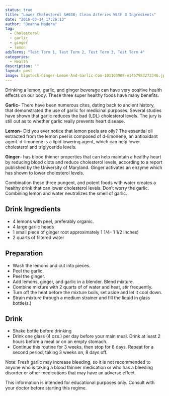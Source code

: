 ```yaml
---
status: true
title: "Lower Cholesterol &#038; Clean Arteries With 3 Ingredients"
date: "2016-03-14 17:26:13"
author: "Deanna Madera"
tag:
  - Cholesterol
  - garlic
  - ginger
  - lemon
adsTerms: "Test Term 1, Test Term 2, Test Term 3, Test Term 4"
categories:
  - Health
description: ""
layout: post
image: bigstock-Ginger-Lemon-And-Garlic-Con-101103908-e1457983272346.jpg
---
```


Drinking a lemon, garlic, and ginger beverage can have very positive health effects on our body. These three super healthy foods have many benefits.

**Garlic**– There have been numerous cites, dating back to ancient history, that demonstrated the use of garlic for medicinal purposes. Several studies have shown that garlic reduces the bad (LDL) cholesterol levels. The jury is still out as to whether garlic really prevents heart disease.

**Lemon**– Did you ever notice that lemon peels are oily? The essential oil extracted from the lemon peel is composed of d-limonene, an antioxidant agent. d-limonene is a lipid lowering agent, which can help lower cholesterol and triglyceride levels.

**Ginger**– has blood thinner properties that can help maintain a healthy heart by reducing blood clots and reduce cholesterol levels, according to a report published by the University of Maryland. Ginger activates an enzyme which has shown to lower cholesterol levels.

Combination these three pungent, and potent foods with water creates a healthy drink that can lower cholesterol levels. Don’t worry the garlic. Combining lemon and water neutralizes the smell of garlic.

## Drink Ingredients

- 4 lemons with peel, preferably organic.
- 4 large garlic heads
- 1 small piece of ginger root approximately 1 1/4- 1 1/2 inches)
- 2 quarts of filtered water

## Preparation

- Wash the lemons and cut into pieces.
- Peel the garlic.
- Peel the ginger.
- Add lemons, ginger, and garlic in a blender. Blend mixture.
- Combine mixture with 2 quarts of of water and heat, stir frequently.
- Turn off the heat before the mixture boils, set aside and let it cool down.
- Strain mixture through a medium strainer and fill the liquid in glass bottle(s.)

## Drink

- Shake bottle before drinking
- Drink one glass (4 ozs.) per day before your main meal. Drink at least 2 hours before a meal or on an empty stomach.
- Continue this routine for 3 weeks, then stop for 8 days. Repeat for a second period, taking 3 weeks on, 8 days off.

Note: Fresh garlic may increase bleeding, so it is not recommended to anyone who is taking a blood thinner medication or who has a bleeding disorder or other medications that may have an adverse effect.

This information is intended for educational purposes only. Consult with your doctor before starting this regime.
